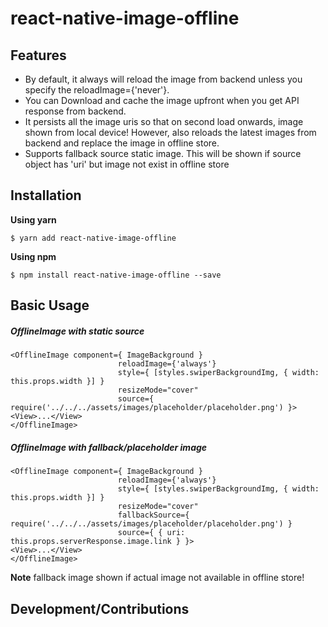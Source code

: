 # react-native-image-offline

## Features
* By default, it always will reload the image from backend unless you specify the reloadImage={'never'}.
* You can Download and cache the image upfront when you get API response from backend.
* It persists all the image uris so that on second load onwards, image shown from local device! However, also reloads the latest images from backend and replace the image in offline store.
* Supports fallback source static image. This will be shown if source object has 'uri' but image not exist in offline store

## Installation

**Using yarn**

`$ yarn add react-native-image-offline`

**Using npm**

`$ npm install react-native-image-offline --save`

## Basic Usage

##### OfflineImage with static source 
```
<OfflineImage component={ ImageBackground }
                        reloadImage={'always'}
                        style={ [styles.swiperBackgroundImg, { width: this.props.width }] }
                        resizeMode="cover"
                        source={ require('../../../assets/images/placeholder/placeholder.png') }>
<View>...</View>  
</OfflineImage>

```

##### OfflineImage with fallback/placeholder image 
```
<OfflineImage component={ ImageBackground }
                        reloadImage={'always'}
                        style={ [styles.swiperBackgroundImg, { width: this.props.width }] }
                        resizeMode="cover"
                        fallbackSource={ require('../../../assets/images/placeholder/placeholder.png') }
                        source={ { uri: this.props.serverResponse.image.link } }>
<View>...</View>  
</OfflineImage>

```
**Note** fallback image shown if actual image not available in offline store!

## Development/Contributions